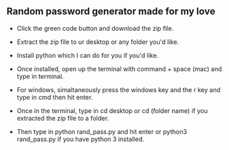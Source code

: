 ## Random password generator made for my love 

- Click the green code button and download the zip file.
- Extract the zip file to ur desktop or any folder you'd like. 
- Install python which I can do for you if you'd like.
- Once installed, open up the terminal with command + space (mac) and type in terminal.
- For windows, simaltaneously press the windows key and the r key and type in cmd then hit enter.

- Once in the terminal, type in cd desktop or cd (folder name) if you extracted the zip file to a folder.
- Then type in python rand_pass.py and hit enter or python3 rand_pass.py if you have python 3 installed.
